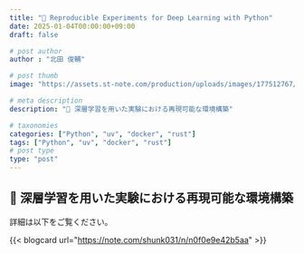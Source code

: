 ```yaml
---
title: "🧪 Reproducible Experiments for Deep Learning with Python"
date: 2025-01-04T00:00:00+09:00
draft: false

# post author
author : "北田 俊輔"

# post thumb
image: "https://assets.st-note.com/production/uploads/images/177512767/rectangle_large_type_2_167a97ebd37dff5b6af21d36ce41723d.png"

# meta description
description: "🧪 深層学習を用いた実験における再現可能な環境構築"

# taxonomies
categories: ["Python", "uv", "docker", "rust"]
tags: ["Python", "uv", "docker", "rust"]
# post type
type: "post"
---
```


## 🧪 深層学習を用いた実験における再現可能な環境構築

詳細は以下をご覧ください。

{{< blogcard url="https://note.com/shunk031/n/n0f0e9e42b5aa" >}}
